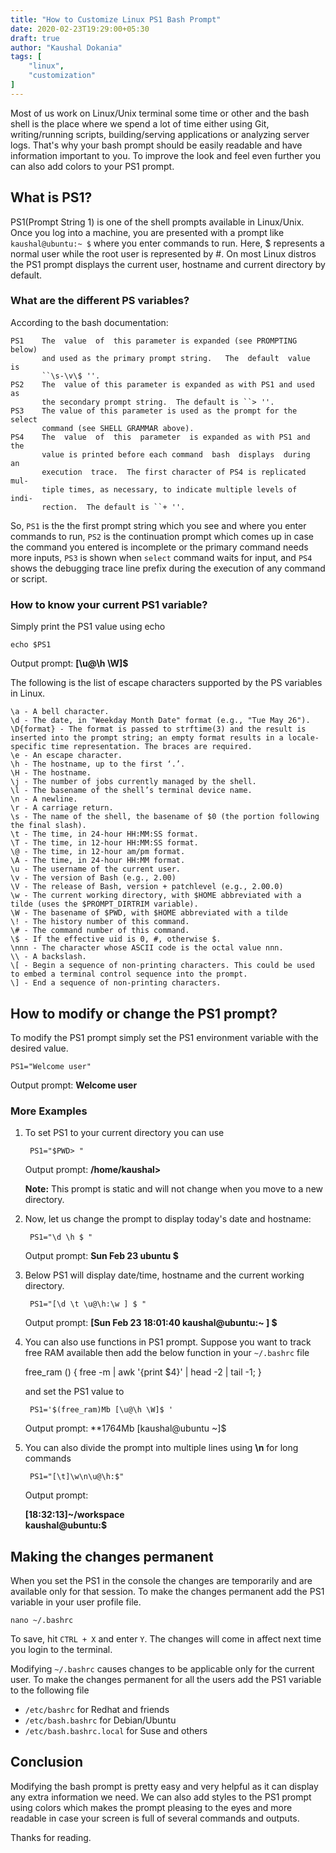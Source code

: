 ```yaml
---
title: "How to Customize Linux PS1 Bash Prompt"
date: 2020-02-23T19:29:00+05:30
draft: true
author: "Kaushal Dokania"
tags: [
    "linux",
    "customization"
]
---
```


Most of us work on Linux/Unix terminal some time or other and the bash shell is the place where we spend a lot of time either using Git, writing/running scripts, building/serving applications or analyzing server logs. That's why your bash prompt should be easily readable and have  information important to you. To improve the look and feel even further you can also add colors to your PS1 prompt.

## What is PS1?

PS1(Prompt String 1) is one of the shell prompts available in Linux/Unix. Once you log into a machine, you are presented with a prompt like `kaushal@ubuntu:~ $` where you enter commands to run. Here, $ represents a normal user while the root user is represented by #. On most Linux distros the PS1 prompt displays the current user, hostname and current directory by default.

### What are the different PS variables?

According to the bash documentation:

    PS1    The  value  of  this parameter is expanded (see PROMPTING below)
           and used as the primary prompt string.   The  default  value  is
           ``\s-\v\$ ''.
    PS2    The  value of this parameter is expanded as with PS1 and used as
           the secondary prompt string.  The default is ``> ''.
    PS3    The value of this parameter is used as the prompt for the select
           command (see SHELL GRAMMAR above).
    PS4    The  value  of  this  parameter  is expanded as with PS1 and the
           value is printed before each command  bash  displays  during  an
           execution  trace.  The first character of PS4 is replicated mul‐
           tiple times, as necessary, to indicate multiple levels of  indi‐
           rection.  The default is ``+ ''.

So, `PS1` is the the first prompt string which you see and where you enter commands to run, `PS2` is the continuation prompt which comes up in case the command you entered is incomplete or the primary command needs more inputs, `PS3` is shown when `select` command waits for input, and `PS4` shows the debugging trace line prefix during the execution of any command or script.

### How to know your current PS1 variable?

Simply print the PS1 value using echo

    echo $PS1

Output prompt: **[\u@\h \W]\$**

The following is the list of escape characters supported by the PS variables in Linux.

    \a - A bell character.
    \d - The date, in "Weekday Month Date" format (e.g., "Tue May 26").
    \D{format} - The format is passed to strftime(3) and the result is inserted into the prompt string; an empty format results in a locale-specific time representation. The braces are required.
    \e - An escape character.
    \h - The hostname, up to the first ‘.’.
    \H - The hostname.
    \j - The number of jobs currently managed by the shell.
    \l - The basename of the shell’s terminal device name.
    \n - A newline.
    \r - A carriage return.
    \s - The name of the shell, the basename of $0 (the portion following the final slash).
    \t - The time, in 24-hour HH:MM:SS format.
    \T - The time, in 12-hour HH:MM:SS format.
    \@ - The time, in 12-hour am/pm format.
    \A - The time, in 24-hour HH:MM format.
    \u - The username of the current user.
    \v - The version of Bash (e.g., 2.00)
    \V - The release of Bash, version + patchlevel (e.g., 2.00.0)
    \w - The current working directory, with $HOME abbreviated with a tilde (uses the $PROMPT_DIRTRIM variable).
    \W - The basename of $PWD, with $HOME abbreviated with a tilde
    \! - The history number of this command.
    \# - The command number of this command.
    \$ - If the effective uid is 0, #, otherwise $.
    \nnn - The character whose ASCII code is the octal value nnn.
    \\ - A backslash.
    \[ - Begin a sequence of non-printing characters. This could be used to embed a terminal control sequence into the prompt.
    \] - End a sequence of non-printing characters.

## How to modify or change the PS1 prompt?

To modify the PS1 prompt simply set the PS1 environment variable with the desired value.

    PS1="Welcome user"

Output prompt: **Welcome user**

### More Examples

1. To set PS1 to your current directory you can use

        PS1="$PWD> "

    Output prompt: **/home/kaushal>**

    **Note:** This prompt is static and will not change when you move to a new directory.

2. Now, let us change the prompt to display today's date and hostname:

        PS1="\d \h $ "

    Output prompt: **Sun Feb 23 ubuntu $**

3. Below PS1 will display date/time, hostname and the current working directory.

        PS1="[\d \t \u@\h:\w ] $ "

    Output prompt: **[Sun Feb 23 18:01:40 kaushal@ubuntu:~ ] $**

4. You can also use functions in PS1 prompt. Suppose you want to track free RAM available then add the below function in your `~/.bashrc` file

    free_ram () { free -m | awk '{print $4}' | head -2 | tail -1; }

    and set the PS1 value to

        PS1='$(free_ram)Mb [\u@\h \W]$ '

    Output prompt: **1764Mb [kaushal@ubuntu ~]$

5. You can also divide the prompt into multiple lines using **\n** for long commands

        PS1="[\t]\w\n\u@\h:$"

    Output prompt:

    **[18:32:13]~/workspace  
    kaushal@ubuntu:$**

## Making the changes permanent

When you set the PS1 in the console the changes are temporarily and are available only for that session. To make the changes permanent add the PS1 variable in your user profile file.

    nano ~/.bashrc

To save, hit `CTRL + X` and enter `Y`. The changes will come in affect next time you login to the terminal.

Modifying `~/.bashrc` causes changes to be applicable only for the current user. To make the changes permanent for all the users add the PS1 variable to the following file

- `/etc/bashrc` for Redhat and friends
- `/etc/bash.bashrc` for Debian/Ubuntu
- `/etc/bash.bashrc.local` for Suse and others

## Conclusion

Modifying the bash prompt is pretty easy and very helpful as it can display any extra information we need. We can also add styles to the PS1 prompt using colors which makes the prompt pleasing to the eyes and more readable in case your screen is full of several commands and outputs.

Thanks for reading.
